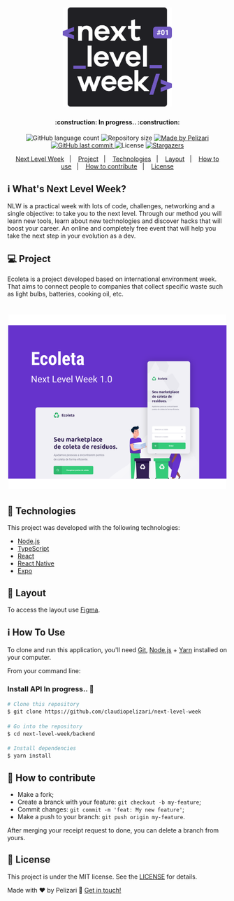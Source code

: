 <h1 align="center">
    <img alt="NextLevelWeek" title="#NextLevelWeek" src=".github/logo.svg" width="250px" />
</h1>

<h4 align="center"> 
	:construction: In progress.. :construction:
</h4>
<p align="center">
  <img alt="GitHub language count" src="https://img.shields.io/github/languages/count/claudiopelizari/next-level-week?color=%2304D361">

  <img alt="Repository size" src="https://img.shields.io/github/repo-size/claudiopelizari/next-level-week">
	
  <a href="https://www.linkedin.com/in/pelizari/">
    <img alt="Made by Pelizari" src="https://img.shields.io/badge/made%20by-Pelizari-%2304D361">
  </a>

  <a href="https://github.com/claudiopelizari/next-level-week/commits/master">
    <img alt="GitHub last commit" src="https://img.shields.io/github/last-commit/claudiopelizari/next-level-week">
  </a>

  <img alt="License" src="https://img.shields.io/badge/license-MIT-brightgreen">
   <a href="https://github.com/claudiopelizari/next-level-week/stargazers">
    <img alt="Stargazers" src="https://img.shields.io/github/stars/claudiopelizari/next-level-week?style=social">
  </a>
</p>

<p align="center">
  <a href="#-nlw">Next Level Week</a>&nbsp;&nbsp;&nbsp;|&nbsp;&nbsp;&nbsp;
  <a href="#-project">Project</a>&nbsp;&nbsp;&nbsp;|&nbsp;&nbsp;&nbsp;
  <a href="#rocket-Technologies">Technologies</a>&nbsp;&nbsp;&nbsp;|&nbsp;&nbsp;&nbsp;
  <a href="#-layout">Layout</a>&nbsp;&nbsp;&nbsp;|&nbsp;&nbsp;&nbsp;
  <a href="#-how-to-use">How to use</a>&nbsp;&nbsp;&nbsp;|&nbsp;&nbsp;&nbsp;
  <a href="#-how-to-contribute">How to contribute</a>&nbsp;&nbsp;&nbsp;|&nbsp;&nbsp;&nbsp;
  <a href="#memo-license">License</a>
</p>

## :information_source: What's Next Level Week?

NLW is a practical week with lots of code, challenges, networking and a single objective: to take you to the next level.
Through our method you will learn new tools, learn about new technologies and discover hacks that will boost your career.
An online and completely free event that will help you take the next step in your evolution as a dev.

## 💻 Project

Ecoleta is a project developed based on international environment week. 
That aims to connect people to companies that collect specific waste such as light bulbs, batteries, cooking oil, etc.

<h1 align="center">
    <img alt="Ecoleta - Screens" title="Ecoleta - Screens" src=".github/capa.svg" width="500px" />
</h1>


## :rocket: Technologies

This project was developed with the following technologies:

- [Node.js][nodejs]
- [TypeScript][typescript]
- [React][reactjs]
- [React Native][rn]
- [Expo][expo]

## 🔖 Layout

To access the layout use [Figma](https://www.figma.com/file/ADgugNdAzDg8ovHNBqnL54).

## :information_source: How To Use

To clone and run this application, you'll need [Git](https://git-scm.com), [Node.js][nodejs] + [Yarn][yarn] installed on your computer.

From your command line:

### Install API In progress.. :construction:
```bash
# Clone this repository
$ git clone https://github.com/claudiopelizari/next-level-week

# Go into the repository
$ cd next-level-week/backend

# Install dependencies
$ yarn install
```

## 🤔 How to contribute

- Make a fork;
- Create a branck with your feature: `git checkout -b my-feature`;
- Commit changes: `git commit -m 'feat: My new feature'`;
- Make a push to your branch: `git push origin my-feature`.

After merging your receipt request to done, you can delete a branch from yours.

## :memo: License

This project is under the MIT license. See the [LICENSE](LICENSE.md) for details.


Made with ♥ by Pelizari :wave: [Get in touch!](https://www.linkedin.com/in/pelizari/)

[nodejs]: https://nodejs.org/
[typescript]: https://www.typescriptlang.org/
[expo]: https://expo.io/
[reactjs]: https://reactjs.org
[rn]: https://facebook.github.io/react-native/
[yarn]: https://yarnpkg.com/
[vs]: https://code.visualstudio.com/
[vceditconfig]: https://marketplace.visualstudio.com/items?itemName=EditorConfig.EditorConfig
[vceslint]: https://marketplace.visualstudio.com/items?itemName=dbaeumer.vscode-eslint
[prettier]: https://marketplace.visualstudio.com/items?itemName=esbenp.prettier-vscode
